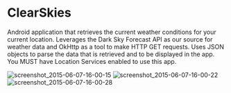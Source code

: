 # ClearSkies
Android application that retrieves the current weather conditions for your current location. Leverages the Dark Sky Forecast API as our source for weather data and OkHttp as a tool to make HTTP GET requests. Uses JSON objects to parse the data that is retrieved and to be displayed in the app. You MUST have Location Services enabled to use this app.


![screenshot_2015-06-07-16-00-15](https://cloud.githubusercontent.com/assets/9761736/8026652/d7e9cc2c-0d33-11e5-91cd-d86739c7e92c.jpg)
![screenshot_2015-06-07-16-00-22](https://cloud.githubusercontent.com/assets/9761736/8026651/d7e872be-0d33-11e5-87f5-6260818ba75b.jpg)
![screenshot_2015-06-07-16-00-28](https://cloud.githubusercontent.com/assets/9761736/8026650/d7e87692-0d33-11e5-8db4-484fc38f478a.jpg)
